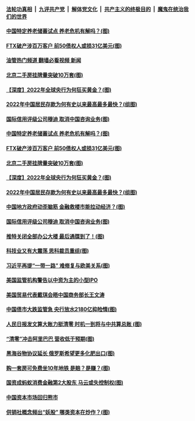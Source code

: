 ####  [法轮功真相](../../../../basic/blob/master/README.md?t=11212202) &nbsp;|&nbsp; [九评共产党](../../../../9ping.md/blob/master/README.md?t=11212202) &nbsp;|&nbsp; [解体党文化](../../../../jtdwh.md/blob/master/README.md?t=11212202)  &nbsp;|&nbsp; [共产主义的终极目的](../../../../gczydzjmd.md/blob/master/README.md?t=11212202) &nbsp;|&nbsp; [魔鬼在统治我们的世界](../../../../mgztzwmdsj.md/blob/master/README.md?t=11212202) 

#### [中国特定养老储蓄试点 养老危机有解吗？(图)](../pages/p5/1022240.md?t=11212202) 

#### [FTX破产涉百万客户 前50债权人或损31亿美元(图)](../pages/p5/1022231.md?t=11212202) 

#### [油管热门频道 翻墙必看视频 新闻](http://129.146.143.75:81/youtube.html?11212202)

#### [北京二手房挂牌量突破10万套(图)](../pages/p5/1021964.md?t=11212202) 

#### [【深度】2022年全球央行为何狂买黄金？(图)](../pages/p5/1022180.md?t=11212202) 

#### [2022年中国居民存款为何有史以来最高最多最快？(组图)](../pages/p5/1022184.md?t=11212202) 

#### [国际信用评级公司穆迪 取消中国咨询业务(图)](../pages/p5/1022131.md?t=11212202) 

#### [中国特定养老储蓄试点 养老危机有解吗？(图)](../pages/p5/1022240.md?t=11212202) 

#### [FTX破产涉百万客户 前50债权人或损31亿美元(图)](../pages/p5/1022231.md?t=11212202) 

#### [北京二手房挂牌量突破10万套(图)](../pages/p5/1021964.md?t=11212202) 

#### [【深度】2022年全球央行为何狂买黄金？(图)](../pages/p5/1022180.md?t=11212202) 

#### [2022年中国居民存款为何有史以来最高最多最快？(组图)](../pages/p5/1022184.md?t=11212202) 

#### [中国地方政府动歪脑筋 金融救楼市能拉动经济？(图)](../pages/p5/1022105.md?t=11212202) 

#### [国际信用评级公司穆迪 取消中国咨询业务(图)](../pages/p5/1022131.md?t=11212202) 

#### [推特关闭全部办公大楼 最后通牒到了！(图)](../pages/p5/1022129.md?t=11212202) 

#### [科技业又有大震荡 思科裁员重组(图)](../pages/p5/1022127.md?t=11212202) 

#### [习近平再提“一带一路” 难修复与欧美关系(图)](../pages/p5/1022106.md?t=11212202) 

#### [美国监管机构警告以中资为主的小型IPO](../pages/p5/1022100.md?t=11212202) 

#### [美国贸易代表戴琪会晤中国商务部长王文涛](../pages/p5/1022097.md?t=11212202) 

#### [中国债市大跌监管急 央行放水2180亿抑险情(图)](../pages/p5/1022094.md?t=11212202) 

#### [人民日报发文算大账力挺清零 时机一到将与中共算总账 (图)](../pages/p5/1022023.md?t=11212202) 

#### [“清零”冲击阿里巴巴 营收低于预期(图)](../pages/p5/1022045.md?t=11212202) 

#### [黑海谷物协议延长 俄罗斯希望更多化肥出口(图)](../pages/p5/1022043.md?t=11212202) 

#### [购一套房可免费坐10年地铁 是赔？是赚？(图)](../pages/p5/1022042.md?t=11212202) 

#### [国资成蚂蚁消费金融第2大股东 马云或失控制权(图)](../pages/p5/1022024.md?t=11212202) 

#### [中国资本市场回归熊市](../pages/p5/1022003.md?t=11212202) 

#### [供销社概念频出“妖股” 哪类资本在炒作？(图)](../pages/p5/1022000.md?t=11212202) 

<img src='http://gfw-breaker.win/goodnews/indexes/p5.md' width='0px' height='0px'/>
